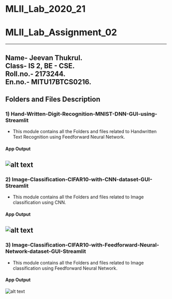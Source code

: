 # MLII_Lab_2020_21

# MLII_Lab_Assignment_02
---
**Name- Jeevan Thukrul.** <br/>
**Class- IS 2, BE - CSE.**<br/>
**Roll.no.- 2173244.**<br/>
**En.no.- MITU17BTCS0216.**<br/>
---

## Folders and Files Description

### 1) Hand-Written-Digit-Recognition-MNIST-DNN-GUI-using-Streamlit
- This module contains all the Folders and files related to Handwritten Text Recognition using Feedforward Neural Network.
#### App Output
![alt text](https://github.com/Jeevan-Thukrul/MLII_Lab_2020_21/blob/Jeevan/Hand-Written-Digit-Recognition-MNIST-DNN-GUI-using-Streamlit/Output/2173244_MNIST_DNN.gif)
---

### 2) Image-Classification-CIFAR10-with-CNN-dataset-GUI-Streamlit
- This module contains all the Folders and files related to Image classification using CNN.
#### App Output
![alt text](https://github.com/Jeevan-Thukrul/MLII_Lab_2020_21/blob/Jeevan/Image-Classification-CIFAR10-with-CNN-dataset-GUI-Streamlit/Output/2173244_CIFAR10_CNN.gif)
---

### 3) Image-Classification-CIFAR10-with-Feedforward-Neural-Network-dataset-GUI-Streamlit
- This module contains all the Folders and files related to Image classification using Feedforward Neural Network.
#### App Output
![alt text](https://github.com/Jeevan-Thukrul/MLII_Lab_2020_21/blob/Jeevan/Image-Classification-CIFAR10-with-Feedforward-Neural-Network-dataset-GUI-Streamlit/Output/2173244_CIFAR10_DNN.gif)


